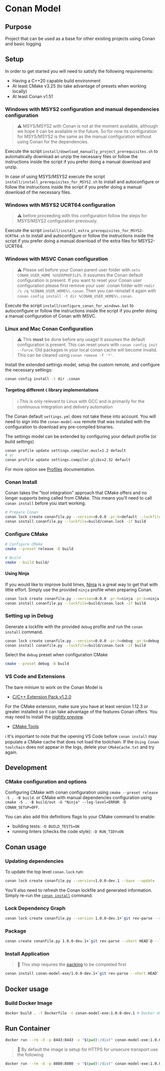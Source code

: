 # Conan Model

## Purpose

Project that can be used as a base for other existing projects using Conan and basic logging

## Setup

In order to get started you will need to satisfy the following requirements:

- Having a C++20 capable build environment
- At least CMake v3.25 (to take advantage of presets when working locally)
- At least Conan v1.51

### Windows with MSYS2 configuration and manual dependencies configuration

> :warning: MSYS/MSYS2 with Conan is not at the moment available, although we hope it can be available in the future.
> So for now its configuration for MSYS/MSYS2 is the same as the manual configuration without using Conan for the dependencies.

Execute the script `install/download_manually_project_prerequisites.sh` to automatically download an unzip the necessary files
or follow the instructions inside the script if you prefer doing a manual download and unzip.

In case of using MSYS/MSYS2 execute the script `install/install_prerequisites_for_MSYS2.sh` to install and autoconfigure
or follow the instructions inside the script if you prefer doing a manual download of the necessary files.

### Windows with MSYS2 UCRT64 configuration

> :warning: before proceeding with this configuration follow the steps for MSYS/MSYS2 configuration previously.

Execute the script `install/install_extra_prerequisites_for_MSYS2-UCRT64.sh` to install and autoconfigure
or follow the instructions inside the script if you prefer doing a manual download of the extra files for MSYS2-UCRT64.

### Windows with MSVC Conan configuration

> :warning: Please set before your Conan parent user folder with `setx CONAN_USER_HOME %USERPROFILE%`.
> It assumes the Conan default configuration is present.
> If you want to reset your Conan user configuration please first remove your user .conan folder with `rmdir /s /q %CONAN_USER_HOME%\.conan`.
> Then you can reinstall it again with `conan config install -t dir %CONAN_USER_HOME%\.conan`.

Execute the script `install/configure_conan_for_windows.bat` to autoconfigure
or follow the instructions inside the script if you prefer doing a manual configuration of Conan with MSVC.

### Linux and Mac Conan Configuration

> :warning: This **must** be done before any usage!
> It assumes the default configuration is present. This can reset yours with `conan config init --force`.
> Old packages in your local conan cache will become invalid. This can be cleared using `conan remove -f '*'`.

Install the extended settings model, setup the custom remote, and configure the necessary settings:

```sh
conan config install -t dir .conan
```

#### Targeting different `C` library implementations

> :information_source: This is only relevant to Linux with GCC and is primarily for the continuous integration and delivery automation

The Conan default `settings.yml` does not take these into account. You will need to sign into the `conan-model-exe` remote that was installed with the configuration to download any pre-compiled binaries.

The settings model can be extended by configuring your default profile (or build settings)

```sh
conan profile update settings.compiler.musl=1.2 default
# or
conan profile update settings.compiler.glibc=2.32 default
```

For more option see [Profiles](https://docs.conan.io/en/latest/reference/profiles.html) documentation.

### Conan Install

Conan takes the "tool integration" approach that CMake offers and no longer supports being called from CMake.
This means you'll need to call `conan install` before you start working.

```sh
# Prepare Conan
conan lock create conanfile.py --version=0.0.0 -pr:b=default --lockfile=conan.lock --lockfile-out=build/conan.lock
conan install conanfile.py --lockfile=build/conan.lock -if build
```

### Configure CMake

```sh
# Configure CMake
cmake --preset release -B build

# Build
cmake --build build/
```

#### Using Ninja

If you would like to improve build times, [Ninja](https://ninja-build.org/manual.html) is a great way to get that with little effort.
Simply use the provided `ninja` profile when preparing Conan.

```sh
conan lock create conanfile.py --version=0.0.0 -pr:h=ninja -pr:b=ninja --lockfile=conan.lock --lockfile-out=build/conan.lock
conan install conanfile.py --lockfile=build/conan.lock -if build
```

### Setting up in Debug

Generate a lockfile with the provided `debug` profile and run the `conan install` command.

```sh
conan lock create conanfile.py --version=0.0.0 -pr:h=debug -pr:b=debug --lockfile=conan.lock --lockfile-out=build/conan.lock
conan install conanfile.py --lockfile=build/conan.lock -if build
```

Select the `debug` preset when configuration CMake

```sh
cmake --preset debug -B build
```

### VS Code and Extensions

The bare minium to work on the Conan Model is

- [C/C++ Extension Pack v1.2.0](https://marketplace.visualstudio.com/items?itemName=ms-vscode.cpptools-extension-pack)

For the CMake extension, make sure you have at least version 1.12.3 or greater installed so it can
take advantage of the features Conan offers. You may need to install the [nightly preview](https://github.com/microsoft/vscode-cmake-tools/pull/2544#issuecomment-1164797621).

- [CMake Tools](https://marketplace.visualstudio.com/items?itemName=ms-vscode.cmake-tools)

:information_source: It's important to note that the opening VS Code before `conan install` may populate a CMake cache that
does not load the toolchain. If the `Using Conan toolchain` does not appear in the logs, delete your `CMakeCache.txt` and try again.

## Development

### CMake configuration and options

Configuring CMake with conan configuration using `cmake --preset release -S . -B build`.
or CMake with manual dependencies configuration using `cmake -S . -B build/out -G "Ninja" --log-level=ERROR -D CONAN_SETUP=OFF`.

You can also add this definitions flags to your CMake command to enable:

- building tests: `-D BUILD_TESTS=ON`
- running linters (checks the code style): `-D RUN_TIDY=ON`

## Conan usage

### Updating dependencies

To update the top level `conan.lock` run:

```sh
conan lock create conanfile.py --version=1.0.0-dev.1 --base --update
```

You'll also need to refresh the Conan lockfile and generated information.
Simply re-run the [`conan install`](#conan-install) command.

### Lock Dependency Graph

```sh
conan lock create conanfile.py --version 1.0.0-dev.1+`git rev-parse --short HEAD` --lockfile=conan.lock --lockfile-out=build/conan.lock -pr:b=default
```

### Package

```sh
conan create conanfile.py 1.0.0-dev.1+`git rev-parse --short HEAD`@ --lockfile build/conan.lock
```

### Install Application

> :notebook: This step requires the [packing](#package) to be completed first

```sh
conan install conan-model-exe/1.0.0-dev.1+`git rev-parse --short HEAD`  --lockfile build/conan.lock
```

## Docker usage

### Build Docker Image

```sh
docker build . -f Dockerfile -t conan-model-exe:1.0.0-dev.1 # Docker does not support SemVer build information
```

## Run Container

```sh
docker run --rm -d -p 8443:8443 -v "$(pwd):/dist" conan-model-exe:1.0.0-dev.1
```

> :notebook: By default the image is setup for HTTPS for unsecure transport use the following

```sh
docker run --rm -d -p 8080:8080 -v "$(pwd):/dist" conan-model-exe:1.0.0-dev.1 dist -a "0.0.0.0" -p 8080 -n 4
```
